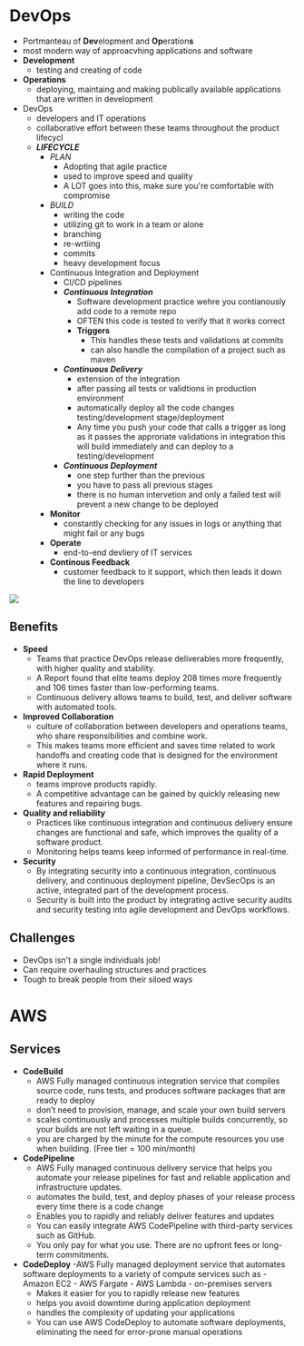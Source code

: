 # DevOps

-   Portmanteau of **Dev**elopment and **Op**eration**s**
-   most modern way of approacvhing applications and software
-   **Development**
    -   testing and creating of code
-   **Operations**
    -   deploying, maintaing and making publically available applications that are written in development
-   DevOps
    -   developers and IT operations
    -   collaborative effort between these teams throughout the product lifecycl
    -   **_LIFECYCLE_**
        -   _PLAN_
            -   Adopting that agile practice
            -   used to improve speed and quality
            -   A LOT goes into this, make sure you're comfortable with compromise
        -   _BUILD_
            -   writing the code
            -   utilizing git to work in a team or alone
            -   branching
            -   re-wrtiing
            -   commits
            -   heavy development focus
        -   Continuous Integration and Deployment
            -   CI/CD pipelines
            -   **_Continuous Integration_**
                -   Software development practice wehre you contianously add code to a remote repo
                -   OFTEN this code is tested to verify that it works correct
                -   **Triggers**
                    -   This handles these tests and validations at commits
                    -   can also handle the compilation of a project such as maven
            -   **_Continuous Delivery_**
                -   extension of the integration
                -   after passing all tests or validtions in production environment
                -   automatically deploy all the code changes testing/development stage/deployment
                -   Any time you push your code that calls a trigger as long as it passes the approriate validations in integration this will build immediately and can deploy to a testing/development
            -   **_Continuous Deployment_**
                -   one step further than the previous
                -   you have to pass all previous stages
                -   there is no human intervetion and only a failed test will prevent a new change to be deployed
        -   **Monitor**
            -   constantly checking for any issues in logs or anything that might fail or any bugs
        -   **Operate**
            -   end-to-end devliery of IT services
        -   **Continous Feedback**
            -   customer feedback to it support, which then leads it down the line to developers

![](https://wac-cdn.atlassian.com/dam/jcr:aa29a13c-67a8-424b-a21b-ad10fe6897df/DevOps%20infinity%20wheel_SIMPLE.png?cdnVersion=484)

## Benefits

-   **Speed**
    -   Teams that practice DevOps release deliverables more frequently, with higher quality and stability.
    -   A Report found that elite teams deploy 208 times more frequently and 106 times faster than low-performing teams.
    -   Continuous delivery allows teams to build, test, and deliver software with automated tools.
-   **Improved Collaboration**
    -   culture of collaboration between developers and operations teams, who share responsibilities and combine work.
    -   This makes teams more efficient and saves time related to work handoffs and creating code that is designed for the environment where it runs.
-   **Rapid Deployment**
    -   teams improve products rapidly.
    -   A competitive advantage can be gained by quickly releasing new features and repairing bugs.
-   **Quality and reliability**
    -   Practices like continuous integration and continuous delivery ensure changes are functional and safe, which improves the quality of a software product.
    -   Monitoring helps teams keep informed of performance in real-time.
-   **Security**
    -   By integrating security into a continuous integration, continuous delivery, and continuous deployment pipeline, DevSecOps is an active, integrated part of the development process.
    -   Security is built into the product by integrating active security audits and security testing into agile development and DevOps workflows.

## Challenges

-   DevOps isn't a single individuals job!
-   Can require overhauling structures and practices
-   Tough to break people from their siloed ways

# AWS

## Services

-   **CodeBuild**
    -   AWS Fully managed continuous integration service that compiles source code, runs tests, and produces software packages that are ready to deploy
    -   don’t need to provision, manage, and scale your own build servers
    -   scales continuously and processes multiple builds concurrently, so your builds are not left waiting in a queue.
    -   you are charged by the minute for the compute resources you use when building. (Free tier = 100 min/month)
-   **CodePipeline**
    -   AWS Fully managed continuous delivery service that helps you automate your release pipelines for fast and reliable application and infrastructure updates.
    -   automates the build, test, and deploy phases of your release process every time there is a code change
    -   Enables you to rapidly and reliably deliver features and updates
    -   You can easily integrate AWS CodePipeline with third-party services such as GitHub.
    -   You only pay for what you use. There are no upfront fees or long-term commitments.
-   **CodeDeploy**
    -AWS Fully managed deployment service that automates software deployments to a variety of compute services such as - Amazon EC2 - AWS Fargate - AWS Lambda - on-premises servers
    -   Makes it easier for you to rapidly release new features
    -   helps you avoid downtime during application deployment
    -   handles the complexity of updating your applications
    -   You can use AWS CodeDeploy to automate software deployments, eliminating the need for error-prone manual operations